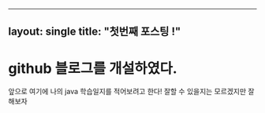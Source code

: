 ----
layout: single
title: "첫번째 포스팅 !"
----

# github 블로그를 개설하였다. 

앞으로 여기에 나의 java 학습일지를 적어보려고 한다! 
잘할 수 있을지는 모르겠지만 잘해보자 

